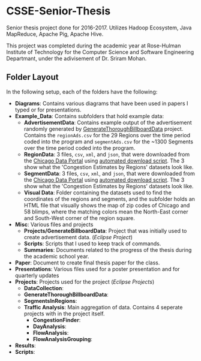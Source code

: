 # CSSE-Senior-Thesis
Senior thesis project done for 2016-2017. Utilizes Hadoop Ecosystem, Java MapReduce, Apache Pig, Apache Hive. 

This project was completed during the academic year at Rose-Hulman Institute of Technology for the Computer Science and Software Engineering Departmant, under the adivisement of Dr. Sriram Mohan. 

## Folder Layout

In the following setup, each of the folders have the following:
- **Diagrams**: Contains various diagrams that have been used in papers I typed or for presentations. 
- **Example_Data**: Contains subfolders that hold example data:
  - **AdvertisementData**: Contains example output of the advertisement randomly generated by [GenerateThoroughBillboardData](https://github.com/gateslm/CSSE-Senior-Thesis/tree/master/Projects/GenerateThoroughBillboardData) project. Contains the `regionAds.csv` for the 29 Regions over the time period coded into the program and `segmentAds.csv` for the ~1300 Segments over the time period coded into the program. 
  - **RegionData**: 3 files, `csv`, `xml`, and `json`, that were downloaded from the [Chicago Data Portal](https://data.cityofchicago.org/Transportation/Chicago-Traffic-Tracker-Congestion-Estimates-by-Re/t2qc-9pjd) using [automated download script](https://github.com/gateslm/CSSE-Senior-Thesis/blob/master/Scripts/automatedRun.sh). The 3 show what the 'Congestion Estimates by Regions' datasets look like.
  - **SegmentData**: 3 files, `csv`, `xml`, and `json`, that were downloaded from the [Chicago Data Portal](https://data.cityofchicago.org/Transportation/Chicago-Traffic-Tracker-Congestion-Estimates-by-Se/n4j6-wkkf) using [automated download script](https://github.com/gateslm/CSSE-Senior-Thesis/blob/master/Scripts/automatedRun.sh). The 3 show what the 'Congestion Estimates by Regions' datasets look like.
  - **Visual Data**: Folder containing the datasets used to find the coordinates of the regions and segments, and the subfolder holds an HTML file that visually shows the map of zip codes of Chicago and 58 blimps, where the matching colors mean the North-East corner and South-West corner of the region square. 
- **Misc**: Various files and projects
  - **Projects/GenerateBillboardData**: Project that was initially used to create advertisement data. (*Eclipse Project*)
  - **Scripts**: Scripts that I used to keep track of commands. 
  - **Summaries**: Documents related to the progress of the thesis during the academic school year. 
- **Paper**: Document to create final thesis paper for the class.
- **Presentations**: Various files used for a poster presentation and for quarterly updates
- **Projects**: Projects used for the project (*Eclipse Projects*)
  - **DataCollection**:
  - **GenerateThoroughBillboardData**:
  - **SegmentsInRegions**:
  - **Traffic Analysis**: Main aggregation of data. Contains 4 seperate projects with in the project itself.
    - **CongestionFinder**:
    - **DayAnalysis**:
    - **FlowAnalysis**:
    - **FlowAnalysisGrouping**:
- **Results**:
- **Scripts**:
